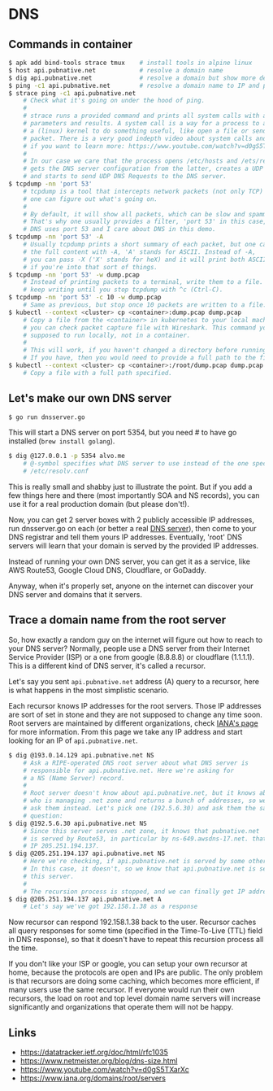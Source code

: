 # DNS

## Commands in container
```bash
$ apk add bind-tools strace tmux    # install tools in alpine linux
$ host api.pubnative.net            # resolve a domain name
$ dig api.pubnative.net             # resolve a domain but show more details
$ ping -c1 api.pubnative.net        # resolve a domain name to IP and ping this IP
$ strace ping -c1 api.pubnative.net
    # Check what it's going on under the hood of ping.
    #
    # strace runs a provided command and prints all system calls with all their
    # parameters and results. A system call is a way for a process to ask
    # a (linux) kernel to do something useful, like open a file or send a UDP
    # packet. There is a very good indepth video about system calls and signals,
    # if you want to learn more: https://www.youtube.com/watch?v=d0gS5TXarXc
    #
    # In our case we care that the process opens /etc/hosts and /ets/resolv.conf,
    # gets the DNS server configuration from the latter, creates a UDP socket,
    # and starts to send UDP DNS Requests to the DNS server.
$ tcpdump -nn 'port 53'
    # tcpdump is a tool that intercepts network packets (not only TCP) so that
    # one can figure out what's going on.
    #
    # By default, it will show all packets, which can be slow and spammy.
    # That's why one usually provides a filter, 'port 53' in this case, because
    # DNS uses port 53 and I care about DNS in this demo.
$ tcpdump -nn 'port 53' -A
    # Usually tcpdump prints a short summary of each packet, but one can display
    # the full content with -A, 'A' stands for ASCII. Instead of -A,
    # you can pass -X ('X' stands for heX) and it will print both ASCII and HEX,
    # if you're into that sort of things.
$ tcpdump -nn 'port 53' -w dump.pcap
    # Instead of printing packets to a terminal, write them to a file. It will
    # keep writing until you stop tcpdump with ^c (Ctrl-C).
$ tcpdump -nn 'port 53' -c 10 -w dump.pcap
    # Same as previous, but stop once 10 packets are written to a file.
$ kubectl --context <cluster> cp <container>:dump.pcap dump.pcap
    # Copy a file from the <container> in kubernetes to your local machine, so that
    # you can check packet capture file with Wireshark. This command you
    # supposed to run locally, not in a container.
    #
    # This will work, if you haven't changed a directory before running tcpdump.
    # If you have, then you would need to provide a full path to the file, e.g.
$ kubectl --context <cluster> cp <container>:/root/dump.pcap dump.pcap
    # Copy a file with a full path specified.
```

## Let's make our own DNS server

```bash
$ go run dnsserver.go
```

This will start a DNS server on port 5354, but you need # to have go installed
(`brew install golang`).

```bash
$ dig @127.0.0.1 -p 5354 alvo.me
    # @-symbol specifies what DNS server to use instead of the one specified in 
    # /etc/resolv.conf
```

This is really small and shabby just to illustrate the point. But if you add a few
things here and there (most importantly SOA and NS records), you can use it for
a real production domain (but please don't!). 

Now, you can get 2 server boxes with 2 publicly accessible IP addresses, run
dnsserver.go on each (or better a real
[DNS server](https://en.wikipedia.org/wiki/Comparison_of_DNS_server_software)),
then come to your DNS registrar and tell them yours IP addresses. Eventually, 'root'
DNS servers will learn that your domain is served by the provided IP addresses.

Instead of running your own DNS server, you can get it as a service, like
AWS Route53, Google Cloud DNS, Cloudflare, or GoDaddy.

Anyway, when it's properly set, anyone on the internet can discover your DNS
server and domains that it servers.

## Trace a domain name from the root server
So, how exactly a random guy on the internet will figure out how to reach to
your DNS server? Normally, people use a DNS server from their Internet Service
Provider (ISP) or a one from google (8.8.8.8) or cloudflare (1.1.1.1). This is
a different kind of DNS server, it's called a recursor.

Let's say you sent `api.pubnative.net` address (A) query to a recursor, here is
what happens in the most simplistic scenario.

Each recursor knows IP addresses for the root servers. Those IP addresses are
sort of set in stone and they are not supposed to change any time soon. Root
servers are maintained by different organizations, check
[IANA's page](https://www.iana.org/domains/root/servers)
for more information. From this page we take any IP address and start looking
for an IP of `api.pubnative.net`.

```bash
$ dig @193.0.14.129 api.pubnative.net NS
    # Ask a RIPE-operated DNS root server about what DNS server is
    # responsible for api.pubnative.net. Here we're asking for
    # a NS (Name Server) record.
    #
    # Root server doesn't know about api.pubnative.net, but it knows about
    # who is managing .net zone and returns a bunch of addresses, so we can
    # ask them instead. Let's pick one (192.5.6.30) and ask them the same
    # question:
$ dig @192.5.6.30 api.pubnative.net NS
    # Since this server serves .net zone, it knows that pubnative.net
    # is served by Route53, in particular by ns-649.awsdns-17.net. that has
    # IP 205.251.194.137.
$ dig @205.251.194.137 api.pubnative.net NS
    # Here we're checking, if api.pubnative.net is served by some other server.
    # In this case, it doesn't, so we know that api.pubnative.net is served by
    # this server.
    #
    # The recursion process is stopped, and we can finally get IP address:
$ dig @205.251.194.137 api.pubnative.net A
    # Let's say we've got 192.158.1.38 as a response
```

Now recursor can respond 192.158.1.38 back to the user. Recursor caches all
query responses for some time (specified in the Time-To-Live (TTL) field in DNS
response), so that it doesn't have to repeat this recursion process all the time.

If you don't like your ISP or google, you can setup your own recursor at home,
because the protocols are open and IPs are public. The only problem is that
recursors are doing some caching, which becomes more efficient, if many users
use the same recursor. If everyone would run their own recursors, the load on
root and top level domain name servers will increase significantly and organizations
that operate them will not be happy.

## Links
* https://datatracker.ietf.org/doc/html/rfc1035
* https://www.netmeister.org/blog/dns-size.html
* https://www.youtube.com/watch?v=d0gS5TXarXc
* https://www.iana.org/domains/root/servers
